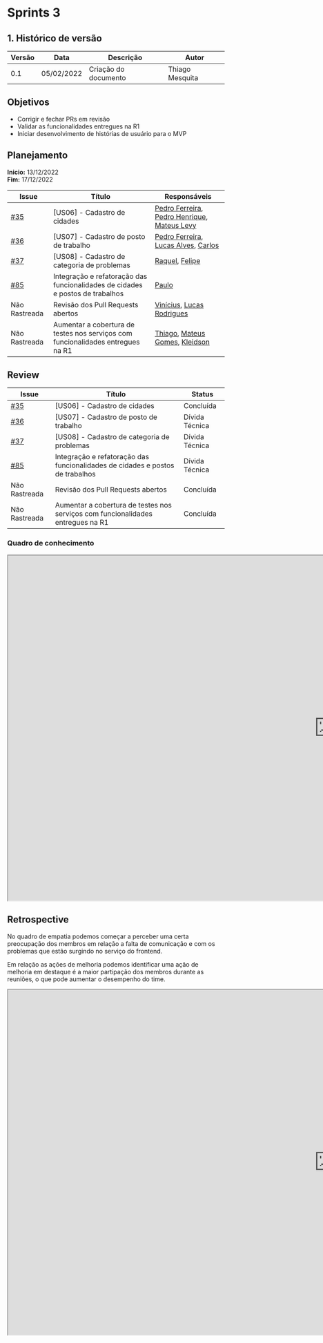 # Sprints 3

## 1. Histórico de versão
| Versão | Data       | Descrição                                                                   | Autor           |
| ------ | ---------- | --------------------------------------------------------------------------- | --------------- |
| 0.1    | 05/02/2022 | Criação do documento                                  | Thiago Mesquita |

## Objetivos

- Corrigir e fechar PRs em revisão
- Validar as funcionalidades entregues na R1
- Iniciar desenvolvimento de histórias de usuário para o MVP

## Planejamento

**Inicio:** 13/12/2022</br>
**Fim:** 17/12/2022

| Issue | Título | Responsáveis |
| ---- | ---- | ---- |
| [#35](https://github.com/fga-eps-mds/2022-2-Schedula-Doc/issues/35) | [US06] - Cadastro de cidades | [Pedro Ferreira](https://github.com/PedroFMuniz), [Pedro Henrique](https://github.com/Muniz2811), [Mateus Levy](https://github.com/mateus9levy) |
| [#36](https://github.com/fga-eps-mds/2022-2-Schedula-Doc/issues/36) | [US07] - Cadastro de posto de trabalho | [Pedro Ferreira](https://github.com/PedroFMuniz), [Lucas Alves](https://github.com/Lucas-AV), [Carlos](https://github.com/Carlos-E-Souza)|
| [#37](https://github.com/fga-eps-mds/2022-2-Schedula-Doc/issues/37) | [US08] - Cadastro de categoria de problemas | [Raquel](https://github.com/raquel-andrade), [Felipe](https://github.com/MastromauroUnB) |
| [#85](https://github.com/fga-eps-mds/2022-2-Schedula-Doc/issues/85) | Integração e refatoração das funcionalidades de cidades e postos de trabalhos |[Paulo](https://github.com/twistershark) |
| Não Rastreada | Revisão dos Pull Requests abertos | [Vinícius](https://github.com/viniciussaturnino), [Lucas Rodrigues](https://github.com/lucas229) |
| Não Rastreada | Aumentar a cobertura de testes nos serviços com funcionalidades entregues na R1 | [Thiago](https://github.com/thiagompc), [Mateus Gomes](https://github.com/matgomes21), [Kleidson](https://github.com/kleidson-alves) |



## Review

| Issue | Título | Status |
| ---- | ---- | ---- |
| [#35](https://github.com/fga-eps-mds/2022-2-Schedula-Doc/issues/35) | [US06] - Cadastro de cidades | Concluída |
| [#36](https://github.com/fga-eps-mds/2022-2-Schedula-Doc/issues/36) | [US07] - Cadastro de posto de trabalho | Dívida Técnica |
| [#37](https://github.com/fga-eps-mds/2022-2-Schedula-Doc/issues/37) | [US08] - Cadastro de categoria de problemas | Dívida Técnica |
| [#85](https://github.com/fga-eps-mds/2022-2-Schedula-Doc/issues/85) | Integração e refatoração das funcionalidades de cidades e postos de trabalhos | Dívida Técnica |
| Não Rastreada | Revisão dos Pull Requests abertos | Concluída |
| Não Rastreada | Aumentar a cobertura de testes nos serviços com funcionalidades entregues na R1 | Concluída |

### Quadro de conhecimento
<iframe src="https://docs.google.com/spreadsheets/d/e/2PACX-1vR2umPG8xef6XP1_CvoP_-dVTQqMvUCY8r2N-RJNEc_w6Oh1jcodYV9GfVXd0-_dSKhi3zTsL0PDUg5/pubhtml?gid=372118409&single=true" height=800" width="1500"></iframe>

## Retrospective

No quadro de empatia podemos começar a perceber uma certa preocupação dos membros em relação a falta de comunicação e com os problemas que estão surgindo no serviço do frontend.

Em relação as ações de melhoria podemos identificar uma ação de melhoria em destaque é a maior partipação dos membros durante as reuniões, o que pode aumentar o desempenho do time.

<iframe src="https://docs.google.com/spreadsheets/d/e/2PACX-1vTbxSVOqQlYf-5a3Z_XGLfOjnqxoDEXdbMylx9a6_zco62uRueMKDK-XwIYYAiUaPUrYSNgub5kxEI2/pubhtml?gid=1645101235&single=true" height=800" width="1500"></iframe>